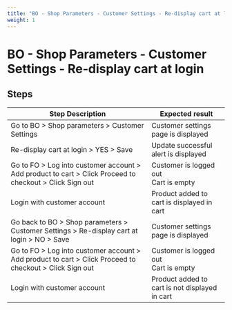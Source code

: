 ```yaml
---
title: "BO - Shop Parameters - Customer Settings - Re-display cart at login"
weight: 1
---
```


# BO - Shop Parameters - Customer Settings - Re-display cart at login
## Steps
| Step Description | Expected result |
| ----- | ----- |
| Go to BO > Shop parameters > Customer Settings | Customer settings page is displayed |
| Re-display cart at login > YES > Save | Update successful alert is displayed |
| Go to FO > Log into customer account > Add product to cart > Click Proceed to checkout > Click Sign out | Customer is logged out<br>Cart is empty |
| Login with customer account | Product added to cart is displayed in cart |
| Go back to BO > Shop parameters > Customer Settings > Re-display cart at login > NO > Save | Customer settings page is displayed |
| Go to FO > Log into customer account > Add product to cart > Click Proceed to checkout > Click Sign out | Customer is logged out<br>Cart is empty |
| Login with customer account | Product added to cart is not displayed in cart |
